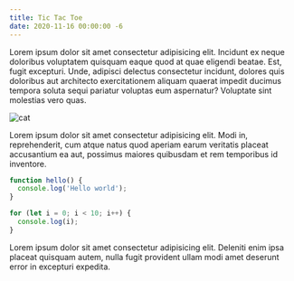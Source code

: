```yaml
---
title: Tic Tac Toe
date: 2020-11-16 00:00:00 -6
---
```


Lorem ipsum dolor sit amet consectetur adipisicing elit. Incidunt ex neque doloribus voluptatem
quisquam eaque quod at quae eligendi beatae. Est, fugit excepturi. Unde, adipisci delectus
consectetur incidunt, dolores quis doloribus aut architecto exercitationem aliquam quaerat impedit
ducimus tempora soluta sequi pariatur voluptas eum aspernatur? Voluptate sint molestias vero quas.

![cat](https://placekitten.com/600/400)

Lorem ipsum dolor sit amet consectetur adipisicing elit. Modi in, reprehenderit, cum atque natus
quod aperiam earum veritatis placeat accusantium ea aut, possimus maiores quibusdam et rem
temporibus id inventore.

```javascript
function hello() {
  console.log('Hello world');
}

for (let i = 0; i < 10; i++) {
  console.log(i);
}
```

Lorem ipsum dolor sit amet consectetur adipisicing elit. Deleniti enim ipsa placeat quisquam autem,
nulla fugit provident ullam modi amet deserunt error in excepturi expedita.
